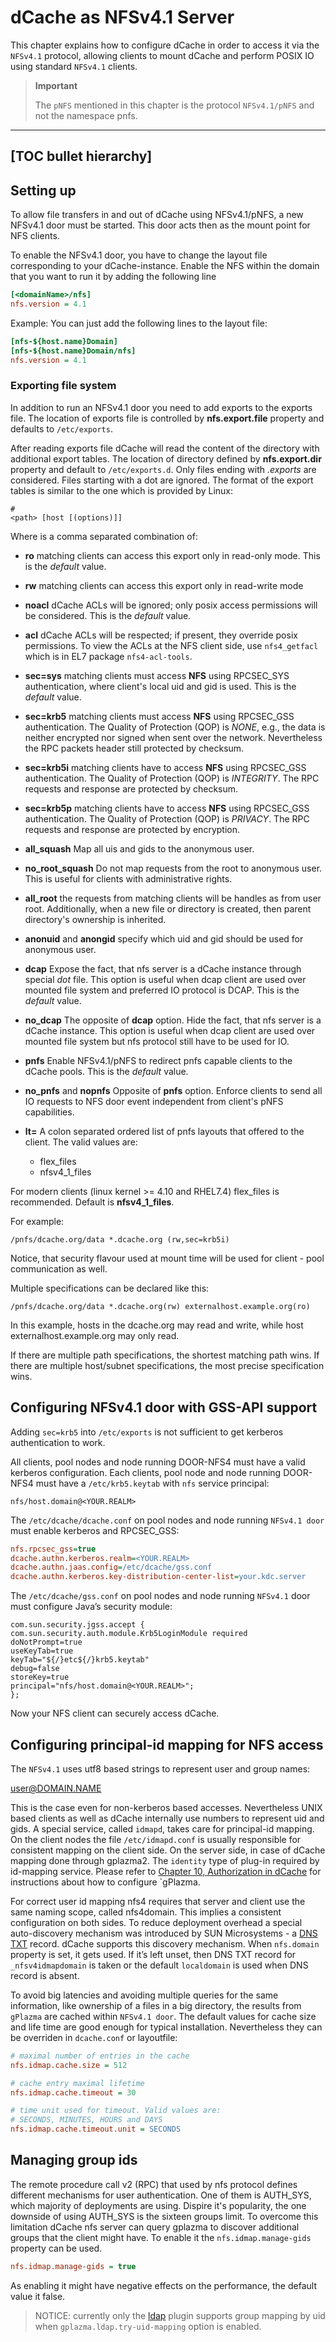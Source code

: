 dCache as NFSv4.1 Server
====================================

This chapter explains how to configure dCache in order to access it via the `NFSv4.1` protocol, allowing clients to mount dCache and perform POSIX IO using standard `NFSv4.1` clients.

> **Important**
>
> The `pNFS` mentioned in this chapter is the protocol `NFSv4.1/pNFS` and not the namespace pnfs.

-----
[TOC bullet hierarchy]
-----

## Setting up

To allow file transfers in and out of dCache using NFSv4.1/pNFS, a new NFSv4.1 door must be started. This door acts then as the mount point for NFS clients.

To enable the NFSv4.1 door, you have to change the layout file corresponding to your dCache-instance. Enable the NFS within the domain that you want to run it by adding the following line

```ini
[<domainName>/nfs]
nfs.version = 4.1
```

Example:
You can just add the following lines to the layout file:

```ini
[nfs-${host.name}Domain]
[nfs-${host.name}Domain/nfs]
nfs.version = 4.1
```

### Exporting file system

In addition to run an NFSv4.1 door you need to add exports to the
exports file. The location of exports file is controlled by
**nfs.export.file** property and defaults to `/etc/exports`.

After reading exports file dCache will read the content of the
directory with additional export tables. The location of directory
defined by **nfs.export.dir** property and default to
`/etc/exports.d`. Only files ending with *.exports* are
considered. Files starting with a dot are ignored. The format of the
export tables is similar to the one which is provided by Linux:

    #
    <path> [host [(options)]]

Where <options> is a comma separated combination of:

- **ro**
matching clients can access this export only in read-only mode. This is the *default* value.

- **rw**
matching clients can access this export only in read-write mode

- **noacl**
dCache ACLs will be ignored; only posix access permissions will be considered. This is the *default* value.

- **acl**
dCache ACLs will be respected; if present, they override posix permissions. To view the ACLs at the NFS client side, use `nfs4_getfacl` which is in EL7 package `nfs4-acl-tools`.

- **sec=sys**
matching clients must access **NFS** using RPCSEC_SYS authentication, where client's local uid and gid is used. This is the *default* value.

- **sec=krb5**
matching clients must access **NFS** using RPCSEC_GSS authentication. The Quality of Protection (QOP) is *NONE*, e.g., the data is neither encrypted nor signed when sent over the network. Nevertheless the RPC packets header still protected by checksum.

- **sec=krb5i**
matching clients have to access **NFS** using RPCSEC_GSS authentication. The Quality of Protection (QOP) is *INTEGRITY*. The RPC requests and response are protected by checksum.

- **sec=krb5p**
matching clients have to access **NFS** using RPCSEC_GSS authentication. The Quality of Protection (QOP) is *PRIVACY*. The RPC requests and response are protected by encryption.

- **all_squash**
Map all uis and gids to the anonymous user.

- **no_root_squash**
Do not map requests from the root to anonymous user. This is useful for clients with administrative rights.

- **all_root**
the requests from matching clients will be handles as from user root. Additionally, when a new file or directory is created, then parent directory's ownership is inherited.

- **anonuid** and **anongid** specify which uid and gid should be used for  anonymous user.

- **dcap**
Expose the fact, that nfs server is a dCache instance through special *dot* file. This option is useful when dcap client are used over mounted file system and preferred IO protocol is DCAP. This is the *default* value.

- **no_dcap**
The opposite of **dcap** option. Hide the fact, that nfs server is a dCache instance. This option is useful when dcap client are used over mounted file system but nfs protocol still have to be used for IO.

- **pnfs**
Enable NFSv4.1/pNFS to redirect pnfs capable clients to the dCache pools. This is the *default* value.

- **no_pnfs** and **nopnfs**
Opposite of **pnfs** option. Enforce clients to send all IO requests to NFS door event independent from client's pNFS capabilities.

- **lt=**
A colon separated ordered list of pnfs layouts that offered to the client. The valid values are:

   - flex_files
   - nfsv4_1_files

For modern clients (linux kernel >= 4.10 and RHEL7.4) flex_files is recommended. Default is **nfsv4_1_files**.

For example:

    /pnfs/dcache.org/data *.dcache.org (rw,sec=krb5i)

Notice, that security flavour used at mount time will be used for client - pool communication as well.

Multiple specifications can be declared like this:

    /pnfs/dcache.org/data *.dcache.org(rw) externalhost.example.org(ro)

In this example, hosts in the dcache.org may read and write, while host externalhost.example.org may only read.

If there are multiple path specifications, the shortest matching path wins. If there are multiple host/subnet specifications, the most precise specification wins.

## Configuring NFSv4.1 door with GSS-API support

Adding `sec=krb5` into `/etc/exports` is not sufficient to get
kerberos authentication to work.

All clients, pool nodes and node running DOOR-NFS4 must have a valid
kerberos configuration. Each clients, pool node and node running
DOOR-NFS4 must have a `/etc/krb5.keytab` with `nfs` service principal:

    nfs/host.domain@<YOUR.REALM>

The `/etc/dcache/dcache.conf` on pool nodes and node running `NFSv4.1
door` must enable kerberos and RPCSEC_GSS:

```ini
nfs.rpcsec_gss=true
dcache.authn.kerberos.realm=<YOUR.REALM>
dcache.authn.jaas.config=/etc/dcache/gss.conf
dcache.authn.kerberos.key-distribution-center-list=your.kdc.server
```

The `/etc/dcache/gss.conf` on pool nodes and node running `NFSv4.1`
door must configure Java’s security module:

    com.sun.security.jgss.accept {
    com.sun.security.auth.module.Krb5LoginModule required
    doNotPrompt=true
    useKeyTab=true
    keyTab="${/}etc${/}krb5.keytab"
    debug=false
    storeKey=true
    principal="nfs/host.domain@<YOUR.REALM>";
    };

Now your NFS client can securely access dCache.

## Configuring principal-id mapping for NFS access

The `NFSv4.1` uses utf8 based strings to represent user and group names:

   user@DOMAIN.NAME

This is the case even for non-kerberos based accesses. Nevertheless
UNIX based clients as well as dCache internally use numbers to
represent uid and gids. A special service, called `idmapd`, takes care
for principal-id mapping. On the client nodes the file
`/etc/idmapd.conf` is usually responsible for consistent mapping on
the client side. On the server side, in case of dCache mapping done
through gplazma2. The `identity` type of plug-in required by
id-mapping service. Please refer to [Chapter 10, Authorization in
dCache](config-gplazma.md) for instructions about how to configure
`gPlazma.

For correct user id mapping nfs4 requires that server and client use the same naming scope, called nfs4domain. This implies a consistent configuration on both sides. To reduce deployment overhead a special auto-discovery mechanism was introduced by SUN Microsystems - a [DNS TXT](http://docs.oracle.com/cd/E19253-01/816-4555/epubp/index.html) record. dCache supports this discovery mechanism. When `nfs.domain` property is set, it gets used. If it’s left unset, then DNS TXT record for `_nfsv4idmapdomain` is taken or the default `localdomain` is used when DNS record is absent.

To avoid big latencies and avoiding multiple queries for the same
information, like ownership of a files in a big directory, the results
from `gPlazma` are cached within `NFSv4.1 door`. The default values
for cache size and life time are good enough for typical
installation. Nevertheless they can be overriden in `dcache.conf` or
layoutfile:

```ini
# maximal number of entries in the cache
nfs.idmap.cache.size = 512

# cache entry maximal lifetime
nfs.idmap.cache.timeout = 30

# time unit used for timeout. Valid values are:
# SECONDS, MINUTES, HOURS and DAYS
nfs.idmap.cache.timeout.unit = SECONDS
```

## Managing group ids

The remote procedure call v2 (RPC) that used by nfs protocol defines different
mechanisms for user authentication. One of them is AUTH_SYS, which majority of
deployments are using. Dispire it's popularity, the one downside of using AUTH_SYS
is the sixteen groups limit. To overcome this limitation dCache nfs server can
query gplazma to discover additional groups that the client might have.
To enable it the `nfs.idmap.manage-gids` property can be used.

```ini
nfs.idmap.manage-gids = true
```

As enabling it might have negative effects on the performance, the default value
it false.

> NOTICE: currently only the [ldap](config-gplazma.md#ldap) plugin supports group mapping by uid when `gplazma.ldap.try-uid-mapping` option is enabled.
